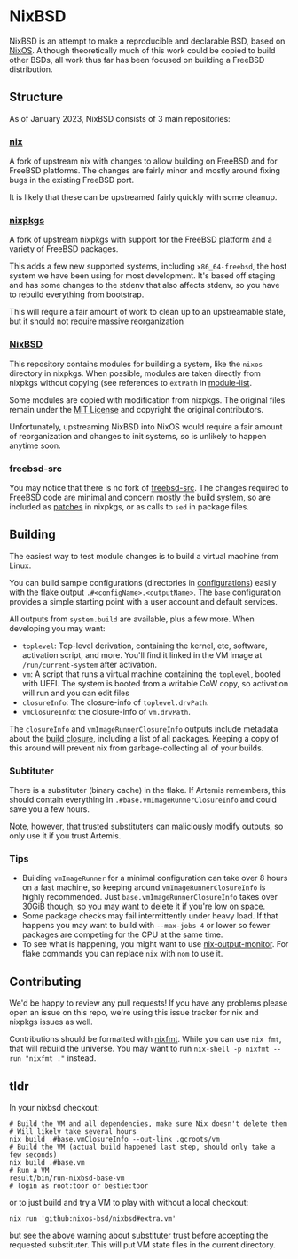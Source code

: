 # NixBSD
NixBSD is an attempt to make a reproducible and declarable BSD, based on [NixOS](https://nixos.org/).
Although theoretically much of this work could be copied to build other BSDs,
all work thus far has been focused on building a FreeBSD distribution.

## Structure
As of January 2023, NixBSD consists of 3 main repositories:

### [nix](https://github.com/rhelmot/nix)
A fork of upstream nix with changes to allow building on FreeBSD and for FreeBSD platforms.
The changes are fairly minor and mostly around fixing bugs in the existing FreeBSD port.

It is likely that these can be upstreamed fairly quickly with some cleanup.

### [nixpkgs](https://github.com/rhelmot/nixpkgs/tree/freebsd-staging)
A fork of upstream nixpkgs with support for the FreeBSD platform and a variety of FreeBSD packages.

This adds a few new supported systems, including `x86_64-freebsd`, the host system
we have been using for most development. It's based off staging and has some changes to
the stdenv that also affects stdenv, so you have to rebuild everything from bootstrap.

This will require a fair amount of work to clean up to an upstreamable state,
but it should not require massive reorganization

### [NixBSD](https://github.com/nixos-bsd/nixbsd)
This repository contains modules for building a system, like the `nixos` directory in nixpkgs.
When possible, modules are taken directly from nixpkgs without copying
(see references to `extPath` in [module-list](modules/module-list.nix).

Some modules are copied with modification from nixpkgs. The original files remain under the [MIT License](https://github.com/NixOS/nixpkgs/blob/master/COPYING) and copyright the original contributors.

Unfortunately, upstreaming NixBSD into NixOS would require a fair amount of reorganization and changes to init systems,
so is unlikely to happen anytime soon.

### freebsd-src
You may notice that there is no fork of [freebsd-src](https://cgit.freebsd.org/src/about/).
The changes required to FreeBSD code are minimal and concern mostly the build system,
so are included as [patches](https://github.com/rhelmot/nixpkgs/tree/freebsd-staging/pkgs/os-specific/bsd/freebsd/patches) in nixpkgs, or as calls to `sed` in package files.

## Building
The easiest way to test module changes is to build a virtual machine from Linux.

You can build sample configurations (directories in [configurations](configurations))
easily with the flake output `.#<configName>.<outputName>`.
The `base` configuration provides a simple starting point with a user account and default services.

All outputs from `system.build` are available, plus a few more. When developing you may want:

* `toplevel`: Top-level derivation, containing the kernel, etc, software, activation script, and more.
  You'll find it linked in the VM image at `/run/current-system` after activation.
* `vm`: A script that runs a virtual machine containing the `toplevel`, booted with UEFI. The system is booted from a writable CoW copy, so activation will run and you can edit files
* `closureInfo`: The closure-info of `toplevel.drvPath`.
* `vmClosureInfo`: the closure-info of `vm.drvPath`.

The `closureInfo` and `vmImageRunnerClosureInfo` outputs include metadata about the [build closure](https://zero-to-nix.com/concepts/closures), including a list of all packages. Keeping a copy of this around will prevent nix from garbage-collecting all of your builds.

### Subtituter
There is a substituter (binary cache) in the flake.
If Artemis remembers, this should contain everything in `.#base.vmImageRunnerClosureInfo` and
could save you a few hours.

Note, however, that trusted substituters can maliciously modify outputs, so only use it if you trust Artemis.

### Tips
* Building `vmImageRunner` for a minimal configuration can take over 8 hours on a fast machine, so keeping around `vmImageRunnerClosureInfo` is highly recommended. Just `base.vmImageRunnerClosureInfo` takes over 30GiB though, so you may want to delete it if you're low on space.
* Some package checks may fail intermittently under heavy load. If that happens you may want to build with `--max-jobs 4` or lower so fewer packages are competing for the CPU at the same time.
* To see what is happening, you might want to use [nix-output-monitor](https://github.com/maralorn/nix-output-monitor). For flake commands you can replace `nix` with `nom` to use it.

## Contributing
We'd be happy to review any pull requests! If you have any problems please open an issue on this repo, we're using this issue tracker for nix and nixpkgs issues as well.

Contributions should be formatted with [nixfmt](https://github.com/serokell/nixfmt). While you can use `nix fmt`,
that will rebuild the universe. You may want to run `nix-shell -p nixfmt --run "nixfmt ."` instead.

## tldr
In your nixbsd checkout:
```shell
# Build the VM and all dependencies, make sure Nix doesn't delete them
# Will likely take several hours
nix build .#base.vmClosureInfo --out-link .gcroots/vm
# Build the VM (actual build happened last step, should only take a few seconds)
nix build .#base.vm
# Run a VM
result/bin/run-nixbsd-base-vm
# login as root:toor or bestie:toor
```

or to just build and try a VM to play with without a local checkout:
```shell
nix run 'github:nixos-bsd/nixbsd#extra.vm'
```
but see the above warning about substituter trust before accepting the requested substituter.
This will put VM state files in the current directory.
